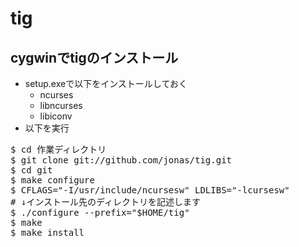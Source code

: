 # tig
## cygwinでtigのインストール

  - setup.exeで以下をインストールしておく  
    - ncurses
    - libncurses
    - libiconv
  - 以下を実行
<pre>
$ cd 作業ディレクトリ
$ git clone git://github.com/jonas/tig.git
$ cd git
$ make configure
$ CFLAGS="-I/usr/include/ncursesw" LDLIBS="-lcursesw"
# ↓インストール先のディレクトリを記述します 
$ ./configure --prefix="$HOME/tig"
$ make
$ make install
</pre>

